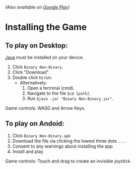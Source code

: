 _(Also available on _[_Google Play_](https://play.google.com/store/apps/details?id=no.sandramoen.ggj2022oslo)_)_

# Installing the Game
## To play on Desktop:
[Java](https://www.java.com/ES/download/) must be installed on your device.
1. Click `Binary Non-Binary`.
2. Click "Download".
3. Double click to run.
   * Alternatively:
      1. Open a terminal (cmd).
      2. Navigate to the file `$cd [path]`.
      3. Run `$java -jar "Binary Non-Binary.jar"`.

Game controls: WASD and Arrow Keys.
      
## To play on Andoid:
1. Click `Binary Non-Binary.apk`
2. Download the file via clicking the lowest three dots `...`.
3. Consent to any warnings about installing the app
4. Install and play

Game controls: Touch and drag to create an invisible joystick.

